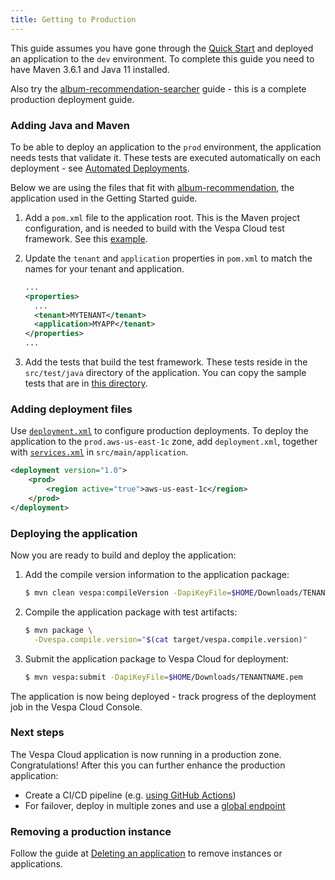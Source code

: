 ```yaml
---
title: Getting to Production
---
```


This guide assumes you have gone through the [Quick Start](/vespa-cloud-quick-start) 
and deployed an application to the `dev` environment.
To complete this guide you need to have Maven 3.6.1 and Java 11 installed.

Also try the [album-recommendation-searcher](/album-recommendation-searcher) guide -
this is a complete production deployment guide.


### Adding Java and Maven
To be able to deploy an application to the `prod` environment,
the application needs tests that validate it.
These tests are executed automatically on each deployment -
see [Automated Deployments](/automated-deployments).

Below we are using the files that fit with [album-recommendation](https://github.com/vespa-engine/sample-apps/tree/master/vespa-cloud/album-recommendation),
the application used in the Getting Started guide.

1. Add a `pom.xml` file to the application root.
    This is the Maven project configuration, and is needed to build with the Vespa Cloud test framework.
    See this [example](https://github.com/vespa-engine/sample-apps/tree/master/vespa-cloud/album-recommendation-prod).

1. Update the `tenant` and `application` properties in `pom.xml` to match the names for your tenant and application.
   ```xml
   ...
   <properties>
     ...
     <tenant>MYTENANT</tenant>
     <application>MYAPP</tenant>
   </properties>
   ...
   ```

1. Add the tests that build the test framework.
    These tests reside in the `src/test/java` directory of the application.
    You can copy the sample tests that are in
    [this directory](https://github.com/vespa-engine/sample-apps/tree/master/vespa-cloud/album-recommendation-prod/src/test/java/ai/vespa/example).


### Adding deployment files
Use [`deployment.xml`](/reference/deployment)  to configure production deployments.
To deploy the application to the `prod.aws-us-east-1c` zone, add `deployment.xml`,
together with [`services.xml`](/reference/services) in `src/main/application`.

```xml
<deployment version="1.0">
    <prod>
        <region active="true">aws-us-east-1c</region>
    </prod>
</deployment>
```

### Deploying the application
Now you are ready to build and deploy the application:

1. Add the compile version information to the application package:
   ```sh
   $ mvn clean vespa:compileVersion -DapiKeyFile=$HOME/Downloads/TENANTNAME.pem
   ```

1. Compile the application package with test artifacts:
   ```sh
   $ mvn package \
     -Dvespa.compile.version="$(cat target/vespa.compile.version)"
   ```

1. Submit the application package to Vespa Cloud for deployment:
   ```sh
   $ mvn vespa:submit -DapiKeyFile=$HOME/Downloads/TENANTNAME.pem
   ```

The application is now being deployed -
track progress of the deployment job in the Vespa Cloud Console.


### Next steps
The Vespa Cloud application is now running in a production zone.  Congratulations!
After this you can further enhance the production application:

* Create a CI/CD pipeline (e.g. [using GitHub Actions](https://github.com/vespa-engine/sample-apps/blob/master/.github/workflows/deploy-vespa-documentation-search.yaml))
* For failover, deploy in multiple zones and use a [global endpoint](/reference/deployment#endpoints)


### Removing a production instance
Follow the guide at [Deleting an application](/automated-deployments#deleting-an-application)
to remove instances or applications.

